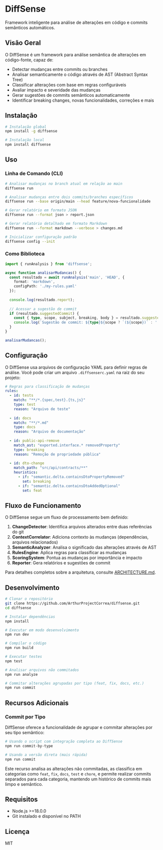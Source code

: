 # DiffSense

Framework inteligente para análise de alterações em código e commits semânticos automáticos.

## Visão Geral

O DiffSense é um framework para análise semântica de alterações em código-fonte, capaz de:

- Detectar mudanças entre commits ou branches
- Analisar semanticamente o código através de AST (Abstract Syntax Tree)
- Classificar alterações com base em regras configuráveis
- Avaliar impacto e severidade das mudanças
- Gerar sugestões de commits semânticos automaticamente
- Identificar breaking changes, novas funcionalidades, correções e mais

## Instalação

```bash
# Instalação global
npm install -g diffsense

# Instalação local
npm install diffsense
```

## Uso

### Linha de Comando (CLI)

```bash
# Analisar mudanças no branch atual em relação ao main
diffsense run

# Analisar mudanças entre dois commits/branches específicos
diffsense run --base origin/main --head feature/nova-funcionalidade

# Gerar relatório em formato JSON
diffsense run --format json > report.json

# Gerar relatório detalhado em formato Markdown
diffsense run --format markdown --verbose > changes.md

# Inicializar configuração padrão
diffsense config --init
```

### Como Biblioteca

```typescript
import { runAnalysis } from 'diffsense';

async function analisarMudancas() {
  const resultado = await runAnalysis('main', 'HEAD', {
    format: 'markdown',
    configPath: './my-rules.yaml'
  });
  
  console.log(resultado.report);
  
  // Acessar a sugestão de commit
  if (resultado.suggestedCommit) {
    const { type, scope, subject, breaking, body } = resultado.suggestedCommit;
    console.log(`Sugestão de commit: ${type}${scope ? `(${scope})` : ''}${breaking ? '!' : ''}: ${subject}`);
  }
}

analisarMudancas();
```

## Configuração

O DiffSense usa arquivos de configuração YAML para definir regras de análise. Você pode criar um arquivo `.diffsenserc.yaml` na raiz do seu projeto:

```yaml
# Regras para classificação de mudanças
rules:
  - id: tests
    match: "**/*.{spec,test}.{ts,js}"
    type: test
    reason: "Arquivo de teste"
    
  - id: docs
    match: "**/*.md"
    type: docs
    reason: "Arquivo de documentação"
    
  - id: public-api-remove
    match_ast: "exported.interface.* removedProperty"
    type: breaking
    reason: "Remoção de propriedade pública"
    
  - id: dto-change
    match_path: "src/api/contracts/**"
    heuristics:
      - if: "semantic.delta.containsDtoPropertyRemoved"
        set: breaking
      - if: "semantic.delta.containsDtoAddedOptional"
        set: feat
```

## Fluxo de Funcionamento

O DiffSense segue um fluxo de processamento bem definido:

1. **ChangeDetector**: Identifica arquivos alterados entre duas referências do git
2. **ContextCorrelator**: Adiciona contexto às mudanças (dependências, arquivos relacionados)
3. **SemanticAnalyzer**: Analisa o significado das alterações através de AST
4. **RulesEngine**: Aplica regras para classificar as mudanças
5. **ScoringSystem**: Pontua as mudanças por importância e impacto
6. **Reporter**: Gera relatórios e sugestões de commit

Para detalhes completos sobre a arquitetura, consulte [ARCHITECTURE.md](./ARCHITECTURE.md).

## Desenvolvimento

```bash
# Clonar o repositório
git clone https://github.com/ArthurProjectCorrea/diffsense.git
cd diffsense

# Instalar dependências
npm install

# Executar em modo desenvolvimento
npm run dev

# Compilar o código
npm run build

# Executar testes
npm test

# Analisar arquivos não commitados
npm run analyze

# Commitar alterações agrupadas por tipo (feat, fix, docs, etc.)
npm run commit
```

## Recursos Adicionais

### Commit por Tipo

DiffSense oferece a funcionalidade de agrupar e commitar alterações por seu tipo semântico:

```bash
# Usando o script com integração completa ao DiffSense
npm run commit-by-type

# Usando a versão direta (mais rápida)
npm run commit
```

Este recurso analisa as alterações não commitadas, as classifica em categorias como `feat`, `fix`, `docs`, `test` e `chore`, e permite realizar commits separados para cada categoria, mantendo um histórico de commits mais limpo e semântico.

## Requisitos

- Node.js >=18.0.0
- Git instalado e disponível no PATH

## Licença

MIT
